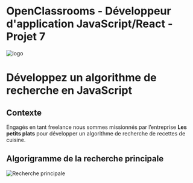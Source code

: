 # OpenClassrooms - Développeur d'application JavaScript/React - Projet 7

![logo](https://user-images.githubusercontent.com/94392055/209430320-e6cc776a-4642-487b-bb54-bda7177f8115.png)

# Développez un algorithme de recherche en JavaScript

## Contexte

Engagés en tant freelance nous sommes missionnés par l’entreprise **Les petits plats** pour développer un algorithme de recherche de recettes de cuisine. 

## Algorigramme de la recherche principale

![Recherche principale](https://user-images.githubusercontent.com/94392055/209475973-39ee4b36-0179-4542-b2e0-ed22025bb3d8.png)
